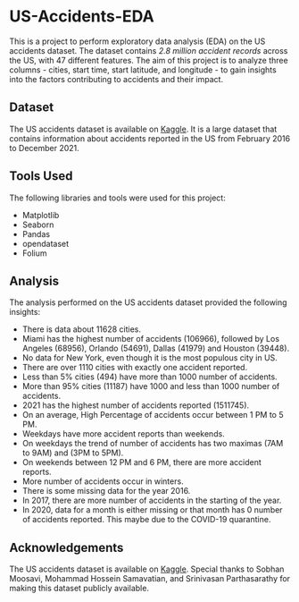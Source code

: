 # US-Accidents-EDA
This is a project to perform exploratory data analysis (EDA) on the US accidents dataset. The dataset contains *2.8 million accident records* across the US, with 47 different features. The aim of this project is to analyze three columns - cities, start time, start latitude, and longitude - to gain insights into the factors contributing to accidents and their impact.

## Dataset
The US accidents dataset is available on [Kaggle](https://www.kaggle.com/datasets/sobhanmoosavi/us-accidents). It is a large dataset that contains information about accidents reported in the US from February 2016 to December 2021.

## Tools Used
The following libraries and tools were used for this project:

- Matplotlib
- Seaborn
- Pandas
- opendataset
- Folium
## Analysis
The analysis performed on the US accidents dataset provided the following insights:

- There is data about 11628 cities.
- Miami has the highest number of accidents (106966), followed by Los Angeles (68956), Orlando (54691), Dallas (41979) and Houston (39448).
- No data for New York, even though it is the most populous city in US.
- There are over 1110 cities with exactly one accident reported.
- Less than 5% cities (494) have more than 1000 number of accidents.
- More than 95% cities (11187) have 1000 and less than 1000 number of accidents.
- 2021 has the highest number of accidents reported (1511745).
- On an average, High Percentage of accidents occur between 1 PM to 5 PM.
- Weekdays have more accident reports than weekends.
- On weekdays the trend of number of accidents has two maximas (7AM to 9AM) and (3PM to 5PM).
- On weekends between 12 PM and 6 PM, there are more accident reports.
- More number of accidents occur in winters.
- There is some missing data for the year 2016.
- In 2017, there are more number of accidents in the starting of the year.
- In 2020, data for a month is either missing or that month has 0 number of accidents reported. This maybe due to the COVID-19 quarantine.  

## Acknowledgements
The US accidents dataset is available on [Kaggle](https://www.kaggle.com/datasets/sobhanmoosavi/us-accidents). Special thanks to Sobhan Moosavi, Mohammad Hossein Samavatian, and Srinivasan Parthasarathy for making this dataset publicly available.





